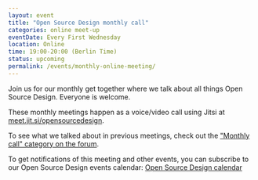 ```yaml
---
layout: event
title: "Open Source Design monthly call"
categories: online meet-up
eventDate: Every First Wednesday
location: Online
time: 19:00-20:00 (Berlin Time)
status: upcoming
permalink: /events/monthly-online-meeting/
---
```


Join us for our monthly get together where we talk about all things Open Source Design. Everyone is welcome.

These monthly meetings happen as a voice/video call using Jitsi at [meet.jit.si/opensourcedesign](https://meet.jit.si/opensourcedesign).

To see what we talked about in previous meetings, check out the ["Monthly call" category on the forum](https://discourse.opensourcedesign.net/c/meta/monthly-call).

To get notifications of this meeting and other events, you can subscribe to our Open Source Design events calendar: [Open Source Design calendar](https://cloud.nextcloud.com/index.php/apps/calendar/p/MIFAFLFJADIVX63I/Open-Source-Design)

